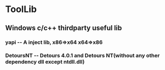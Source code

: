 # ToolLib
## Windows c/c++ thirdparty useful lib

### yapi -- A inject lib, x86=>x64 x64=>x86
### DetoursNT -- Detours 4.0.1 and Detours NT(without any other dependency dll except ntdll.dll)
